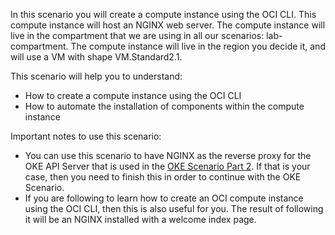 In this scenario you will create a compute instance using the OCI CLI. This compute instance will host an NGINX web server. The compute instance will live
in the compartment that we are using in all our scenarios: lab-compartment.
The compute instance will live in the region you decide it, and will use a VM with shape VM.Standard2.1.

This scenario will help you to understand:

- How to create a compute instance using the OCI CLI
- How to automate the installation of components within the compute instance

Important notes to use this scenario:

- You can use this scenario to have NGINX as the reverse proxy for the OKE API Server that is used in the [OKE Scenario Part 2](https://www.katacoda.com/redexpertalliance/courses/oci-course/oke-redis-cache-and-functions-oci_part2 "OKE Scenario Part 2").
If that is your case, then you need to finish this in order to continue with the OKE Scenario.
- If you are following to learn how to create an OCI compute instance using the OCI CLI, then this is also useful for you. The result of following it will be
an NGINX installed with a welcome index page. 
